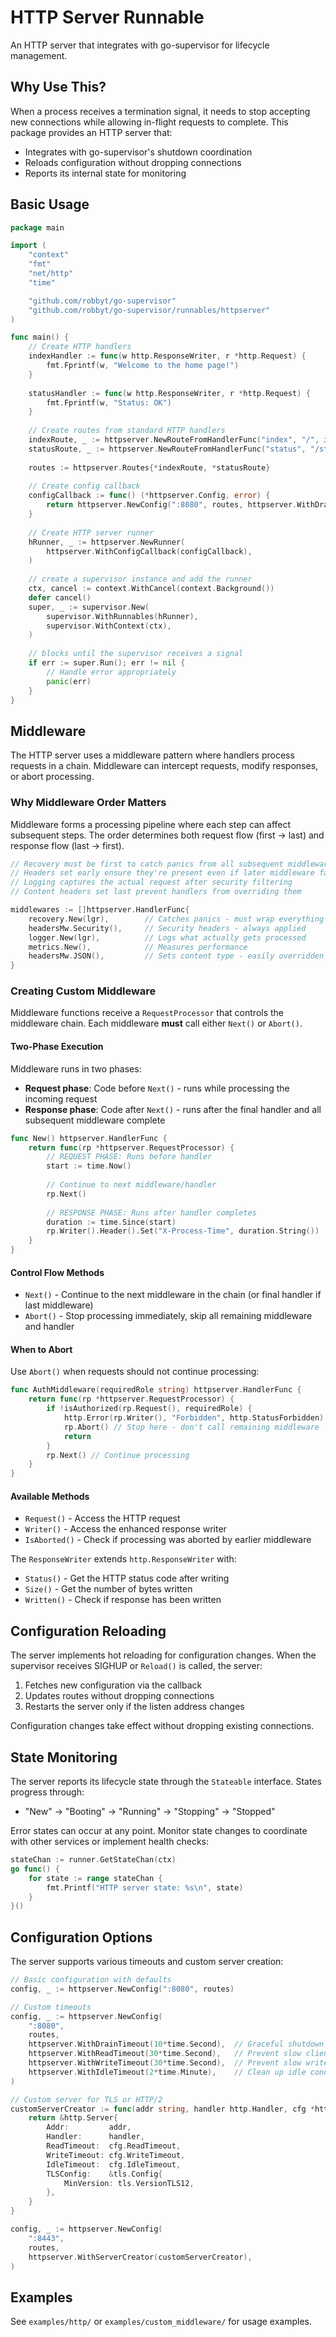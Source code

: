 # HTTP Server Runnable

An HTTP server that integrates with go-supervisor for lifecycle management.

## Why Use This?

When a process receives a termination signal, it needs to stop accepting new connections while allowing in-flight requests to complete. This package provides an HTTP server that:

- Integrates with go-supervisor's shutdown coordination
- Reloads configuration without dropping connections
- Reports its internal state for monitoring

## Basic Usage

```go
package main

import (
    "context"
    "fmt"
    "net/http"
    "time"

    "github.com/robbyt/go-supervisor"
    "github.com/robbyt/go-supervisor/runnables/httpserver"
)

func main() {
    // Create HTTP handlers
    indexHandler := func(w http.ResponseWriter, r *http.Request) {
        fmt.Fprintf(w, "Welcome to the home page!")
    }
    
    statusHandler := func(w http.ResponseWriter, r *http.Request) {
        fmt.Fprintf(w, "Status: OK")
    }
    
    // Create routes from standard HTTP handlers
    indexRoute, _ := httpserver.NewRouteFromHandlerFunc("index", "/", indexHandler)
    statusRoute, _ := httpserver.NewRouteFromHandlerFunc("status", "/status", statusHandler)
    
    routes := httpserver.Routes{*indexRoute, *statusRoute}
    
    // Create config callback
    configCallback := func() (*httpserver.Config, error) {
        return httpserver.NewConfig(":8080", routes, httpserver.WithDrainTimeout(5*time.Second))
    }
    
    // Create HTTP server runner
    hRunner, _ := httpserver.NewRunner(
        httpserver.WithConfigCallback(configCallback),
    )
    
    // create a supervisor instance and add the runner
    ctx, cancel := context.WithCancel(context.Background())
    defer cancel()
    super, _ := supervisor.New(
        supervisor.WithRunnables(hRunner),
        supervisor.WithContext(ctx),
    )
    
    // blocks until the supervisor receives a signal
    if err := super.Run(); err != nil {
        // Handle error appropriately
        panic(err)
    }
}
```

## Middleware

The HTTP server uses a middleware pattern where handlers process requests in a chain. Middleware can intercept requests, modify responses, or abort processing.

### Why Middleware Order Matters

Middleware forms a processing pipeline where each step can affect subsequent steps. The order determines both request flow (first → last) and response flow (last → first).

```go
// Recovery must be first to catch panics from all subsequent middleware
// Headers set early ensure they're present even if later middleware fails
// Logging captures the actual request after security filtering
// Content headers set last prevent handlers from overriding them

middlewares := []httpserver.HandlerFunc{
    recovery.New(lgr),        // Catches panics - must wrap everything
    headersMw.Security(),     // Security headers - always applied
    logger.New(lgr),          // Logs what actually gets processed
    metrics.New(),            // Measures performance
    headersMw.JSON(),         // Sets content type - easily overridden
}
```

### Creating Custom Middleware

Middleware functions receive a `RequestProcessor` that controls the middleware chain. Each middleware **must** call either `Next()` or `Abort()`.

#### Two-Phase Execution

Middleware runs in two phases:
- **Request phase**: Code before `Next()` - runs while processing the incoming request
- **Response phase**: Code after `Next()` - runs after the final handler and all subsequent middleware complete

```go
func New() httpserver.HandlerFunc {
    return func(rp *httpserver.RequestProcessor) {
        // REQUEST PHASE: Runs before handler
        start := time.Now()
        
        // Continue to next middleware/handler
        rp.Next()
        
        // RESPONSE PHASE: Runs after handler completes
        duration := time.Since(start)
        rp.Writer().Header().Set("X-Process-Time", duration.String())
    }
}
```

#### Control Flow Methods

- `Next()` - Continue to the next middleware in the chain (or final handler if last middleware)
- `Abort()` - Stop processing immediately, skip all remaining middleware and handler

#### When to Abort

Use `Abort()` when requests should not continue processing:

```go
func AuthMiddleware(requiredRole string) httpserver.HandlerFunc {
    return func(rp *httpserver.RequestProcessor) {
        if !isAuthorized(rp.Request(), requiredRole) {
            http.Error(rp.Writer(), "Forbidden", http.StatusForbidden)
            rp.Abort() // Stop here - don't call remaining middleware
            return
        }
        rp.Next() // Continue processing
    }
}
```

#### Available Methods

- `Request()` - Access the HTTP request
- `Writer()` - Access the enhanced response writer
- `IsAborted()` - Check if processing was aborted by earlier middleware

The `ResponseWriter` extends `http.ResponseWriter` with:
- `Status()` - Get the HTTP status code after writing
- `Size()` - Get the number of bytes written  
- `Written()` - Check if response has been written

## Configuration Reloading

The server implements hot reloading for configuration changes. When the supervisor receives SIGHUP or `Reload()` is called, the server:

1. Fetches new configuration via the callback
2. Updates routes without dropping connections
3. Restarts the server only if the listen address changes

Configuration changes take effect without dropping existing connections.

## State Monitoring

The server reports its lifecycle state through the `Stateable` interface. States progress through:

- "New" → "Booting" → "Running" → "Stopping" → "Stopped"

Error states can occur at any point. Monitor state changes to coordinate with other services or implement health checks:

```go
stateChan := runner.GetStateChan(ctx)
go func() {
    for state := range stateChan {
        fmt.Printf("HTTP server state: %s\n", state)
    }
}()
```

## Configuration Options

The server supports various timeouts and custom server creation:

```go
// Basic configuration with defaults
config, _ := httpserver.NewConfig(":8080", routes)

// Custom timeouts
config, _ := httpserver.NewConfig(
    ":8080",
    routes,
    httpserver.WithDrainTimeout(10*time.Second),  // Graceful shutdown period
    httpserver.WithReadTimeout(30*time.Second),   // Prevent slow clients
    httpserver.WithWriteTimeout(30*time.Second),  // Prevent slow writes
    httpserver.WithIdleTimeout(2*time.Minute),    // Clean up idle connections
)

// Custom server for TLS or HTTP/2
customServerCreator := func(addr string, handler http.Handler, cfg *httpserver.Config) httpserver.HttpServer {
    return &http.Server{
        Addr:         addr,
        Handler:      handler,
        ReadTimeout:  cfg.ReadTimeout,
        WriteTimeout: cfg.WriteTimeout,
        IdleTimeout:  cfg.IdleTimeout,
        TLSConfig:    &tls.Config{
            MinVersion: tls.VersionTLS12,
        },
    }
}

config, _ := httpserver.NewConfig(
    ":8443",
    routes,
    httpserver.WithServerCreator(customServerCreator),
)
```

## Examples

See `examples/http/` or `examples/custom_middleware/` for usage examples.